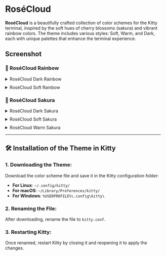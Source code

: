 # RoséCloud

**RoséCloud** is a beautifully crafted collection of color schemes for the Kitty terminal, inspired by the soft hues of cherry blossoms (sakura) and vibrant rainbow colors. The theme includes various styles: Soft, Warm, and Dark, each with unique palettes that enhance the terminal experience.

## Screenshot

### 🌈 RoséCloud Rainbow

<div style="display: flex; flex-direction: column; gap: 10px;">

  <details>
    <summary>RoséCloud Dark Rainbow</summary>
    <img src="https://github.com/ShiroMiyuki/RoseCloud/blob/main/assets/Ros%C3%A9Cloud%20Dark%20Rainbow.png" alt="RoséCloud Dark Rainbow" style="max-width: 300px; border-radius: 8px;">
  </details>

  <details>
    <summary>RoséCloud Soft Rainbow</summary>
    <img src="https://github.com/ShiroMiyuki/RoseCloud/blob/main/assets/Ros%C3%A9Cloud%20Soft%20Rainbow.png" alt="RoséCloud Soft Rainbow" style="max-width: 300px; border-radius: 8px;">
  </details>
</div>

### 🌸 RoséCloud Sakura

<div style="display: flex; flex-direction: column; gap: 10px;">

  <details>
    <summary>RoséCloud Dark Sakura</summary>
    <img src="https://github.com/ShiroMiyuki/RoseCloud/blob/main/assets/Ros%C3%A9Cloud%20Dark%20Sakura.png" alt="RoséCloud Dark Sakura" style="max-width: 300px; border-radius: 8px;">
  </details>

  <details>
    <summary>RoséCloud Soft Sakura</summary>
    <img src="https://github.com/ShiroMiyuki/RoseCloud/blob/main/assets/Ros%C3%A9Cloud%20Soft%20Sakura.png" alt="RoséCloud Soft Sakura" style="max-width: 300px; border-radius: 8px;">
  </details>

  <details>
    <summary>RoséCloud Warm Sakura</summary>
    <img src="https://github.com/ShiroMiyuki/RoseCloud/blob/main/assets/Ros%C3%A9Cloud%20Warm%20Sakura.png" alt="RoséCloud Warm Sakura" style="max-width: 300px; border-radius: 8px;">
  </details>
</div>

---
## 🛠️ Installation of the Theme in Kitty

### 1. Downloading the Theme:
Download the color scheme file and save it in the Kitty configuration folder:

- **For Linux**: `~/.config/kitty/`
- **For macOS**: `~/Library/Preferences/kitty/`
- **For Windows**: `%USERPROFILE%\.config\kitty\`

### 2. Renaming the File:
After downloading, rename the file to `kitty.conf`.

### 3. Restarting Kitty:
Once renamed, restart Kitty by closing it and reopening it to apply the changes.
